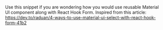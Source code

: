 Use this snippet if you are wondering how you would use reusable Material UI component along with React Hook Form.
Inspired from this article: https://dev.to/raduan/4-ways-to-use-material-ui-select-with-react-hook-form-41b2